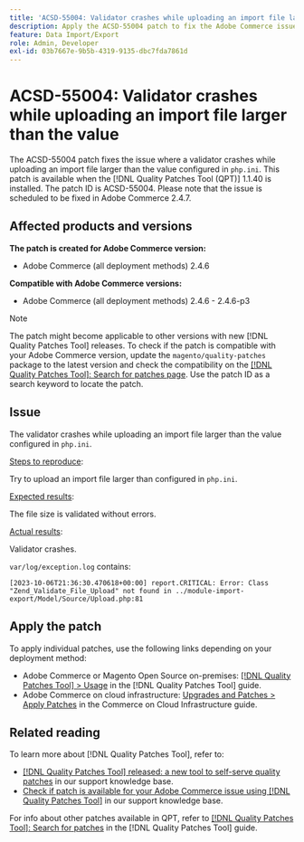 ```yaml
---
title: 'ACSD-55004: Validator crashes while uploading an import file larger than the value'
description: Apply the ACSD-55004 patch to fix the Adobe Commerce issue where a validator crashes while uploading an import file larger than the value configured in `php.ini`.
feature: Data Import/Export
role: Admin, Developer
exl-id: 03b7667e-9b5b-4319-9135-dbc7fda7861d
---
```

# ACSD-55004: Validator crashes while uploading an import file larger than the value 

The ACSD-55004 patch fixes the issue where a validator crashes while uploading an import file larger than the value configured in `php.ini`. This patch is available when the [!DNL Quality Patches Tool (QPT)] 1.1.40 is installed. The patch ID is ACSD-55004. Please note that the issue is scheduled to be fixed in Adobe Commerce 2.4.7.

## Affected products and versions

**The patch is created for Adobe Commerce version:**

* Adobe Commerce (all deployment methods) 2.4.6

**Compatible with Adobe Commerce versions:**

* Adobe Commerce (all deployment methods) 2.4.6 - 2.4.6-p3

>[!NOTE]
>
>The patch might become applicable to other versions with new [!DNL Quality Patches Tool] releases. To check if the patch is compatible with your Adobe Commerce version, update the `magento/quality-patches` package to the latest version and check the compatibility on the [[!DNL Quality Patches Tool]: Search for patches page](https://experienceleague.adobe.com/tools/commerce-quality-patches/index.html). Use the patch ID as a search keyword to locate the patch.

## Issue

The validator crashes while uploading an import file larger than the value configured in `php.ini`.

<u>Steps to reproduce</u>:

Try to upload an import file larger than configured in `php.ini`.

<u>Expected results</u>:

The file size is validated without errors.

<u>Actual results</u>:

Validator crashes.

`var/log/exception.log` contains:

```
[2023-10-06T21:36:30.470618+00:00] report.CRITICAL: Error: Class "Zend_Validate_File_Upload" not found in ../module-import-export/Model/Source/Upload.php:81
```

## Apply the patch

To apply individual patches, use the following links depending on your deployment method:

* Adobe Commerce or Magento Open Source on-premises: [[!DNL Quality Patches Tool] > Usage](https://experienceleague.adobe.com/docs/commerce-operations/tools/quality-patches-tool/usage.html) in the [!DNL Quality Patches Tool] guide.
* Adobe Commerce on cloud infrastructure: [Upgrades and Patches > Apply Patches](https://experienceleague.adobe.com/docs/commerce-cloud-service/user-guide/develop/upgrade/apply-patches.html) in the Commerce on Cloud Infrastructure guide.

## Related reading

To learn more about [!DNL Quality Patches Tool], refer to:

* [[!DNL Quality Patches Tool] released: a new tool to self-serve quality patches](/help/announcements/adobe-commerce-announcements/magento-quality-patches-released-new-tool-to-self-serve-quality-patches.md) in our support knowledge base.
* [Check if patch is available for your Adobe Commerce issue using [!DNL Quality Patches Tool]](/help/support-tools/patches-available-in-qpt-tool/check-patch-for-magento-issue-with-magento-quality-patches.md) in our support knowledge base.

For info about other patches available in QPT, refer to [[!DNL Quality Patches Tool]: Search for patches](https://experienceleague.adobe.com/tools/commerce-quality-patches/index.html) in the [!DNL Quality Patches Tool] guide.
